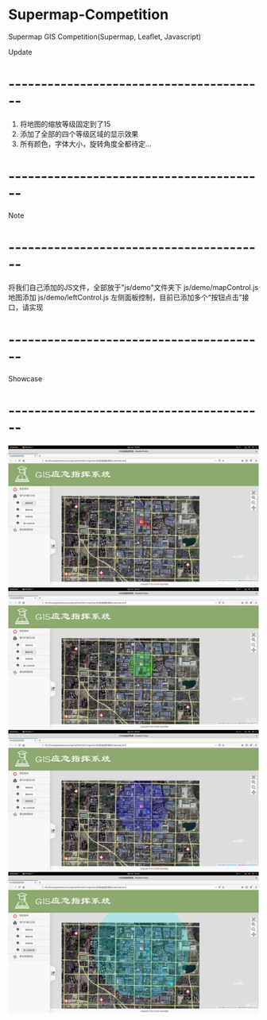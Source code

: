 # Supermap-Competition
Supermap GIS Competition(Supermap, Leaflet, Javascript)

Update
# ----------------------------------------
1.  将地图的缩放等级固定到了15
2.  添加了全部的四个等级区域的显示效果
3.  所有颜色，字体大小，旋转角度全都待定...
# ----------------------------------------

Note
# ----------------------------------------
将我们自己添加的JS文件，全部放于"js/demo"文件夹下
js/demo/mapControl.js   地图添加
js/demo/leftControl.js  左侧面板控制，目前已添加多个“按钮点击”接口，请实现
# ----------------------------------------

Showcase
# ----------------------------------------
![致死区域](https://github.com/RedMakeUp/Supermap-Competition/blob/master/Showcase/%E6%AD%BB%E4%BA%A1%E5%8C%BA%E5%9F%9F.png)
![重伤区域](https://github.com/RedMakeUp/Supermap-Competition/blob/master/Showcase/%E9%87%8D%E4%BC%A4%E5%8C%BA%E5%9F%9F.png)
![轻伤区域](https://github.com/RedMakeUp/Supermap-Competition/blob/master/Showcase/%E8%BD%BB%E4%BC%A4%E5%8C%BA%E5%9F%9F.png)
![吸入反应区域](https://github.com/RedMakeUp/Supermap-Competition/blob/master/Showcase/%E5%90%B8%E5%85%A5%E5%8F%8D%E5%BA%94%E5%8C%BA%E5%9F%9F.png)
